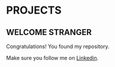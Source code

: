 # PROJECTS

## WELCOME STRANGER
Congratulations! You found my repository.

Make sure you follow me on [Linkedin](https://www.linkedin.com/in/oscar-matemb/).
